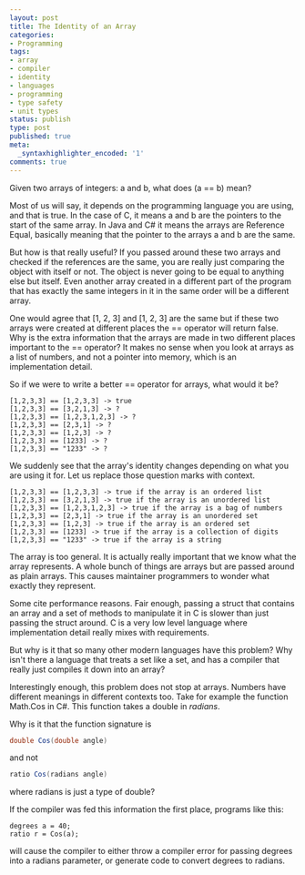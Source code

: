 ```yaml
---
layout: post
title: The Identity of an Array
categories:
- Programming
tags:
- array
- compiler
- identity
- languages
- programming
- type safety
- unit types
status: publish
type: post
published: true
meta:
  _syntaxhighlighter_encoded: '1'
comments: true
---
```


Given two arrays of integers: a and b, what does (a == b) mean?

Most of us will say, it depends on the programming language you are using, and that is true. In the case of C, it means a and b are the pointers to the start of the same array. In Java and C# it means the arrays are Reference Equal, basically meaning that the pointer to the arrays a and b are the same.

But how is that really useful? If you passed around these two arrays and checked if the references are the same, you are really just comparing the object with itself or not. The object is never going to be equal to anything else but itself. Even another array created in a different part of the program that has exactly the same integers in it in the same order will be a different array.

One would agree that [1, 2, 3] and [1, 2, 3] are the same but if these two arrays were created at different places the == operator will return false. Why is the extra information that the arrays are made in two different places important to the == operator? It makes no sense when you look at arrays as a list of numbers, and not a pointer into memory, which is an implementation detail.

So if we were to write a better == operator for arrays, what would it be?

```
[1,2,3,3] == [1,2,3,3] -> true
[1,2,3,3] == [3,2,1,3] -> ?
[1,2,3,3] == [1,2,3,1,2,3] -> ?
[1,2,3,3] == [2,3,1] -> ?
[1,2,3,3] == [1,2,3] -> ?
[1,2,3,3] == [1233] -> ?
[1,2,3,3] == "1233" -> ?
```

We suddenly see that the array's identity changes depending on what you are using it for. Let us replace those question marks with context.

```
[1,2,3,3] == [1,2,3,3] -> true if the array is an ordered list
[1,2,3,3] == [3,2,1,3] -> true if the array is an unordered list
[1,2,3,3] == [1,2,3,1,2,3] -> true if the array is a bag of numbers
[1,2,3,3] == [2,3,1] -> true if the array is an unordered set
[1,2,3,3] == [1,2,3] -> true if the array is an ordered set
[1,2,3,3] == [1233] -> true if the array is a collection of digits
[1,2,3,3] == "1233" -> true if the array is a string
```

The array is too general. It is actually really important that we know what the array represents. A whole bunch of things are arrays but are passed around as plain arrays. This causes maintainer programmers to wonder what exactly they represent.

Some cite performance reasons. Fair enough, passing a struct that contains an array and a set of methods to manipulate it in C is slower than just passing the struct around. C is a very low level language where implementation detail really mixes with requirements.

But why is it that so many other modern languages have this problem? Why isn't there a language that treats a set like a set, and has a compiler that really just compiles it down into an array?

Interestingly enough, this problem does not stop at arrays. Numbers have different meanings in different contexts too. Take for example the function Math.Cos in C#. This function takes a double in <i>radians</i>.

Why is it that the function signature is

``` c#
double Cos(double angle)
```

and not 

``` c#
ratio Cos(radians angle)
```

where radians is just a type of double?

If the compiler was fed this information the first place, programs like this:
```
degrees a = 40;
ratio r = Cos(a);
```

will cause the compiler to either throw a compiler error for passing degrees into a radians parameter, or generate code to convert degrees to radians.
